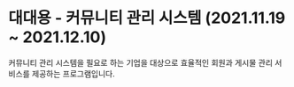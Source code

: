# 대대용 - 커뮤니티 관리 시스템 (2021.11.19 ~ 2021.12.10)
커뮤니티 관리 시스템을 필요로 하는 기업을 대상으로 효율적인 회원과 게시물 관리 서비스를 제공하는 프로그램입니다.
